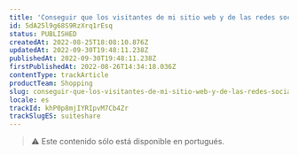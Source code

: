 ```yaml
---
title: 'Conseguir que los visitantes de mi sitio web y de las redes sociales lleguen a WhatsApp'
id: 5dA25l9g68S9RzXrq1rEsq
status: PUBLISHED
createdAt: 2022-08-25T18:08:10.876Z
updatedAt: 2022-09-30T19:48:11.238Z
publishedAt: 2022-09-30T19:48:11.238Z
firstPublishedAt: 2022-08-26T14:34:18.036Z
contentType: trackArticle
productTeam: Shopping
slug: conseguir-que-los-visitantes-de-mi-sitio-web-y-de-las-redes-sociales-lleguen
locale: es
trackId: khP0p8mjIYRIpvM7Cb4Zr
trackSlugES: suiteshare
---
```


>⚠️ Este contenido sólo está disponible en portugués.
